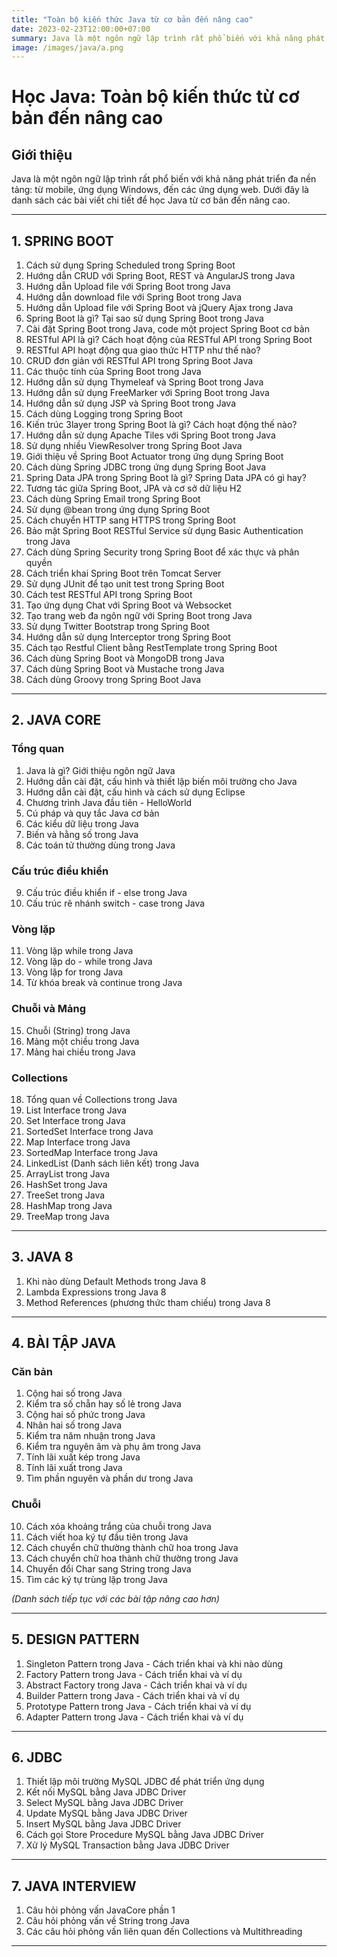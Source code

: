 ```yaml
---
title: "Toàn bộ kiến thức Java từ cơ bản đến nâng cao"
date: 2023-02-23T12:00:00+07:00
summary: Java là một ngôn ngữ lập trình rất phổ biến với khả năng phát triển đa nền tảng. Phiên bản Java 8 đánh dấu một bước ngoặt lớn trong việc giới thiệu các tính năng mạnh mẽ như Stream API và Lambda Expressions, giúp việc xử lý dữ liệu trở nên dễ dàng hơn bao giờ hết. Trong bài viết này, chúng ta sẽ khám phá các chủ đề quan trọng để học Java từ cơ bản đến nâng cao, bao gồm Java Core, Spring Boot, JDBC, các Design Patterns, bài tập thực hành và tài liệu học Java hữu ích.
image: /images/java/a.png
---
```



# Học Java: Toàn bộ kiến thức từ cơ bản đến nâng cao

## Giới thiệu
Java là một ngôn ngữ lập trình rất phổ biến với khả năng phát triển đa nền tảng: từ mobile, ứng dụng Windows, đến các ứng dụng web. Dưới đây là danh sách các bài viết chi tiết để học Java từ cơ bản đến nâng cao.

---

## **1. SPRING BOOT**
1. Cách sử dụng Spring Scheduled trong Spring Boot
2. Hướng dẫn CRUD với Spring Boot, REST và AngularJS trong Java
3. Hướng dẫn Upload file với Spring Boot trong Java
4. Hướng dẫn download file với Spring Boot trong Java
5. Hướng dẫn Upload file với Spring Boot và jQuery Ajax trong Java
6. Spring Boot là gì? Tại sao sử dụng Spring Boot trong Java
7. Cài đặt Spring Boot trong Java, code một project Spring Boot cơ bản
8. RESTful API là gì? Cách hoạt động của RESTful API trong Spring Boot
9. RESTful API hoạt động qua giao thức HTTP như thế nào?
10. CRUD đơn giản với RESTful API trong Spring Boot Java
11. Các thuộc tính của Spring Boot trong Java
12. Hướng dẫn sử dụng Thymeleaf và Spring Boot trong Java
13. Hướng dẫn sử dụng FreeMarker với Spring Boot trong Java
14. Hướng dẫn sử dụng JSP và Spring Boot trong Java
15. Cách dùng Logging trong Spring Boot
16. Kiến trúc 3layer trong Spring Boot là gì? Cách hoạt động thế nào?
17. Hướng dẫn sử dụng Apache Tiles với Spring Boot trong Java
18. Sử dụng nhiều ViewResolver trong Spring Boot Java
19. Giới thiệu về Spring Boot Actuator trong ứng dụng Spring Boot
20. Cách dùng Spring JDBC trong ứng dụng Spring Boot Java
21. Spring Data JPA trong Spring Boot là gì? Spring Data JPA có gì hay?
22. Tương tác giữa Spring Boot, JPA và cơ sở dữ liệu H2
23. Cách dùng Spring Email trong Spring Boot
24. Sử dụng @bean trong ứng dụng Spring Boot
25. Cách chuyển HTTP sang HTTPS trong Spring Boot
26. Bảo mật Spring Boot RESTful Service sử dụng Basic Authentication trong Java
27. Cách dùng Spring Security trong Spring Boot để xác thực và phân quyền
28. Cách triển khai Spring Boot trên Tomcat Server
29. Sử dụng JUnit để tạo unit test trong Spring Boot
30. Cách test RESTful API trong Spring Boot
31. Tạo ứng dụng Chat với Spring Boot và Websocket
32. Tạo trang web đa ngôn ngữ với Spring Boot trong Java
33. Sử dụng Twitter Bootstrap trong Spring Boot
34. Hướng dẫn sử dụng Interceptor trong Spring Boot
35. Cách tạo Restful Client bằng RestTemplate trong Spring Boot
36. Cách dùng Spring Boot và MongoDB trong Java
37. Cách dùng Spring Boot và Mustache trong Java
38. Cách dùng Groovy trong Spring Boot Java

---

## **2. JAVA CORE**

### **Tổng quan**
1. Java là gì? Giới thiệu ngôn ngữ Java
2. Hướng dẫn cài đặt, cấu hình và thiết lập biến môi trường cho Java
3. Hướng dẫn cài đặt, cấu hình và cách sử dụng Eclipse
4. Chương trình Java đầu tiên - HelloWorld
5. Cú pháp và quy tắc Java cơ bản
6. Các kiểu dữ liệu trong Java
7. Biến và hằng số trong Java
8. Các toán tử thường dùng trong Java

### **Cấu trúc điều khiển**
9. Cấu trúc điều khiển if - else trong Java
10. Cấu trúc rẽ nhánh switch - case trong Java

### **Vòng lặp**
11. Vòng lặp while trong Java
12. Vòng lặp do - while trong Java
13. Vòng lặp for trong Java
14. Từ khóa break và continue trong Java

### **Chuỗi và Mảng**
15. Chuỗi (String) trong Java
16. Mảng một chiều trong Java
17. Mảng hai chiều trong Java

### **Collections**
18. Tổng quan về Collections trong Java
19. List Interface trong Java
20. Set Interface trong Java
21. SortedSet Interface trong Java
22. Map Interface trong Java
23. SortedMap Interface trong Java
24. LinkedList (Danh sách liên kết) trong Java
25. ArrayList trong Java
26. HashSet trong Java
27. TreeSet trong Java
28. HashMap trong Java
29. TreeMap trong Java

---

## **3. JAVA 8**
1. Khi nào dùng Default Methods trong Java 8
2. Lambda Expressions trong Java 8
3. Method References (phương thức tham chiếu) trong Java 8

---

## **4. BÀI TẬP JAVA**

### **Căn bản**
1. Cộng hai số trong Java
2. Kiểm tra số chẵn hay số lẻ trong Java
3. Cộng hai số phức trong Java
4. Nhân hai số trong Java
5. Kiểm tra năm nhuận trong Java
6. Kiểm tra nguyên âm và phụ âm trong Java
7. Tính lãi xuất kép trong Java
8. Tính lãi xuất trong Java
9. Tìm phần nguyên và phần dư trong Java

### **Chuỗi**
10. Cách xóa khoảng trắng của chuỗi trong Java
11. Cách viết hoa ký tự đầu tiên trong Java
12. Cách chuyển chữ thường thành chữ hoa trong Java
13. Cách chuyển chữ hoa thành chữ thường trong Java
14. Chuyển đổi Char sang String trong Java
15. Tìm các ký tự trùng lặp trong Java

*(Danh sách tiếp tục với các bài tập nâng cao hơn)*

---

## **5. DESIGN PATTERN**
1. Singleton Pattern trong Java - Cách triển khai và khi nào dùng
2. Factory Pattern trong Java - Cách triển khai và ví dụ
3. Abstract Factory trong Java - Cách triển khai và ví dụ
4. Builder Pattern trong Java - Cách triển khai và ví dụ
5. Prototype Pattern trong Java - Cách triển khai và ví dụ
6. Adapter Pattern trong Java - Cách triển khai và ví dụ

---

## **6. JDBC**
1. Thiết lập môi trường MySQL JDBC để phát triển ứng dụng
2. Kết nối MySQL bằng Java JDBC Driver
3. Select MySQL bằng Java JDBC Driver
4. Update MySQL bằng Java JDBC Driver
5. Insert MySQL bằng Java JDBC Driver
6. Cách gọi Store Procedure MySQL bằng Java JDBC Driver
7. Xử lý MySQL Transaction bằng Java JDBC Driver

---

## **7. JAVA INTERVIEW**
1. Câu hỏi phỏng vấn JavaCore phần 1
2. Câu hỏi phỏng vấn về String trong Java
3. Các câu hỏi phỏng vấn liên quan đến Collections và Multithreading

---

